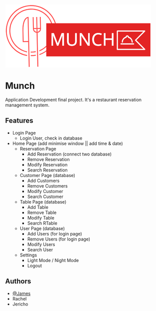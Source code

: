 
![alt text](https://github.com/JamesVictorAlvarez/Munch/blob/main/Munch/Images/logo.png?raw=true)

# Munch

Application Development final project. It's a restaurant reservation management system.

## Features

- Login Page
    - Login User, check in database
- Home Page (add minimise window || add time & date)
    - Reservation Page
        - Add Reservation (connect two database)
        - Remove Reservation
        - Modify Reservation
        - Search Reservation
    - Customer Page (database)
        - Add Customers
        - Remove Customers
        - Modify Customer
        - Search Customer
    - Table Page (database)
        - Add Table
        - Remove Table
        - Modify Table
        - Search RTable
    - User Page (database)
        - Add Users (for login page)
        - Remove Users (for login page)
        - Modify Users
        - Search User
    - Settings
        - Light Mode / Night Mode
        - Logout


## Authors

- [@James](https://github.com/JamesVictorAlvarez)
- Rachel
- Jericho
